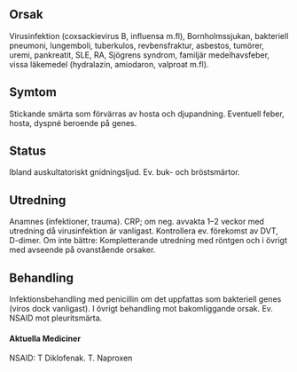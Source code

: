 ## Orsak

Virusinfektion (coxsackievirus B, influensa m.fl), Bornholmssjukan, bakteriell pneumoni, lungemboli, tuberkulos, revbensfraktur, asbestos, tumörer, uremi, pankreatit, SLE, RA, Sjögrens syndrom, familjär medelhavsfeber, vissa läkemedel (hydralazin, amiodaron, valproat m.fl).

## Symtom

Stickande smärta som förvärras av hosta och djupandning. Eventuell feber, hosta, dyspné beroende på genes.

## Status

Ibland auskultatoriskt gnidningsljud. Ev. buk- och bröstsmärtor.

## Utredning

Anamnes (infektioner, trauma). CRP; om neg. avvakta 1–2 veckor med utredning då virusinfektion är vanligast. Kontrollera ev. förekomst av DVT, D-dimer. Om inte bättre: Kompletterande utredning med röntgen och i övrigt med avseende på ovanstående orsaker.

## Behandling

Infektionsbehandling med penicillin om det uppfattas som bakteriell genes (viros dock vanligast). I övrigt behandling mot bakomliggande orsak. Ev. NSAID mot pleuritsmärta.

#### 

#### Aktuella Mediciner

NSAID: T Diklofenak. T. Naproxen

